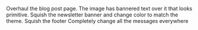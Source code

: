 Overhaul the blog post page. The image has bannered text over it that looks primitive.
Squish the newsletter banner and change color to match the theme.
Squish the footer
Completely change all the messages everywhere
